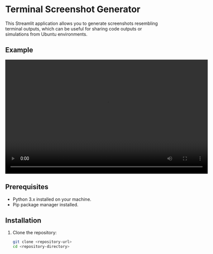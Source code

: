 # Terminal Screenshot Generator

This Streamlit application allows you to generate screenshots resembling terminal outputs, which can be useful for sharing code outputs or simulations from Ubuntu environments.

## Example
<video width="640" height="360" controls>
  <source src="examples/example.mp4" type="video/mp4">
  Your browser does not support the video tag.
</video>

## Prerequisites

- Python 3.x installed on your machine.
- Pip package manager installed.

## Installation

1. Clone the repository:
   ```bash
   git clone <repository-url>
   cd <repository-directory>
